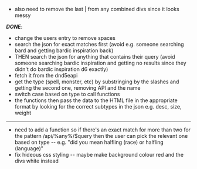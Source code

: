 

- also need to remove the last | from any combined divs since it looks messy








***DONE***:

- change the users entry to remove spaces
- search the json for exact matches first (avoid e.g. someone searching bard and getting bardic inspiration back)
- THEN search the json for anything that contains their query (avoid someone searching bardic inspiration and getting no results since they didn't do bardic inspiration d6 exactly)
- fetch it from the dnd5eapi
- get the type (spell, monster, etc) by substringing by the slashes and getting the second one, removing API and the name 
- switch case based on type to call functions
- the functions then pass the data to the HTML file in the appropriate format by looking for the correct subtypes in the json e.g. desc, size, weight 


***
- need to add a function so if there's an exact match for more than two for the pattern /api/%any%/$query then the user can pick the relevant one based on type
-- e.g. "did you mean halfling (race) or halfling (language)"
- fix hideous css styling
-- maybe make background colour red and the divs white instead

